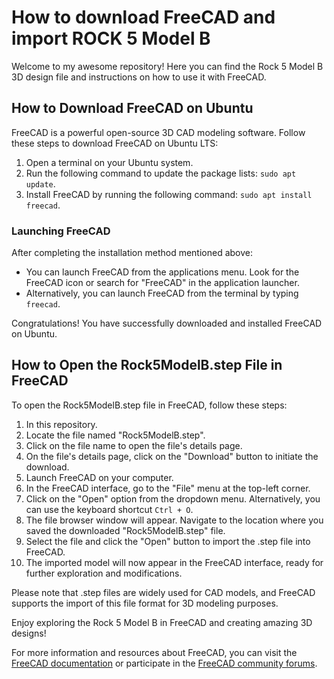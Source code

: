 # How to download FreeCAD and import ROCK 5 Model B

Welcome to my awesome repository! Here you can find the Rock 5 Model B 3D design file and instructions on how to use it with FreeCAD.

## How to Download FreeCAD on Ubuntu

FreeCAD is a powerful open-source 3D CAD modeling software. Follow these steps to download FreeCAD on Ubuntu LTS:

1. Open a terminal on your Ubuntu system.
2. Run the following command to update the package lists: `sudo apt update`.
3. Install FreeCAD by running the following command: `sudo apt install freecad`.

### Launching FreeCAD

After completing the installation method mentioned above:

- You can launch FreeCAD from the applications menu. Look for the FreeCAD icon or search for "FreeCAD" in the application launcher.
- Alternatively, you can launch FreeCAD from the terminal by typing `freecad`.

Congratulations! You have successfully downloaded and installed FreeCAD on Ubuntu.

## How to Open the Rock5ModelB.step File in FreeCAD

To open the Rock5ModelB.step file in FreeCAD, follow these steps:

1. In this repository.
2. Locate the file named "Rock5ModelB.step".
3. Click on the file name to open the file's details page.
4. On the file's details page, click on the "Download" button to initiate the download.
5. Launch FreeCAD on your computer.
6. In the FreeCAD interface, go to the "File" menu at the top-left corner.
7. Click on the "Open" option from the dropdown menu. Alternatively, you can use the keyboard shortcut `Ctrl + O`.
8. The file browser window will appear. Navigate to the location where you saved the downloaded "Rock5ModelB.step" file.
9. Select the file and click the "Open" button to import the .step file into FreeCAD.
10. The imported model will now appear in the FreeCAD interface, ready for further exploration and modifications.

Please note that .step files are widely used for CAD models, and FreeCAD supports the import of this file format for 3D modeling purposes.

Enjoy exploring the Rock 5 Model B in FreeCAD and creating amazing 3D designs!

For more information and resources about FreeCAD, you can visit the [FreeCAD documentation](https://wiki.freecadweb.org) or participate in the [FreeCAD community forums](https://forum.freecadweb.org).
